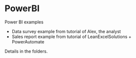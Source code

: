# PowerBI
Power BI examples
- Data survey example from tutorial of Alex, the analyst
- Sales report example from tutorial of LeanExcelSolutions + PowerAutomate

Details in the folders.
